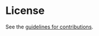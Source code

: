 # License

See the
[guidelines for contributions](https://github.com/ietf-wg-nfsv4/uncacheable/blob/main/CONTRIBUTING.md).
